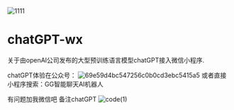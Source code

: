 ![1111](https://user-images.githubusercontent.com/48462615/223732561-c198763c-193a-45ec-971c-b4bd36d47f96.jpg)





# chatGPT-wx
关于由openAI公司发布的大型预训练语言模型chatGPT接入微信小程序.


chatGPT体验在公众号：
![69e59d4bc547256c0b0cd3ebc5415a5](https://user-images.githubusercontent.com/48462615/222143450-d9c69d6f-8654-4048-8988-61ee157b77cb.png)
或者直接小程序搜索：GG智能聊天AI机器人

有问题加我微信吧   备注chatGPT
![code(1)](https://user-images.githubusercontent.com/48462615/223733225-44475a84-7d97-4011-89cf-7acad9128ca6.jpg)
